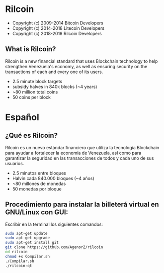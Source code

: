 Rilcoin
================================


 - Copyright (c) 2009-2014 Bitcoin Developers
 - Copyright (c) 2014-2018 Litecoin Developers
 - Copyright (c) 2018-2018 Rilcoin Developers

What is Rilcoin?
----------------

Rilcoin is a new financial standard that uses Blockchain technology to help strengthen Venezuela's economy, as well as ensuring security on the transactions of each and every one of its users.
 - 2.5 minute block targets
 - subsidy halves in 840k blocks (~4 years)
 - ~80 million total coins
 - 50 coins per block

Español
=======

¿Qué es Rilcoin?
----------------

Rilcoin es un nuevo estándar financiero que utiliza la tecnología Blockchain para ayudar a fortalecer la economía de Venezuela, así como para garantizar la seguridad en las transacciones de todos y cada uno de sus usuarios.
 - 2.5 minutos entre bloques
 - Halvin cada 840.000 bloques (~4 años)
 - ~80 millones de monedas
 - 50 monedas por bloque


Procedimiento para instalar la billeterá virtual en GNU/Linux con GUI:
---------------------
Escribir en la terminal los siguientes comandos:

```bash
sudo apt-get update
sudo apt-get upgrade
sudo apt-get install git
git clone https://github.com/AgenorZ/rilcoin
cd rilcoin
chmod +x Compilar.sh
./Compilar.sh
./rilcoin-qt
```
